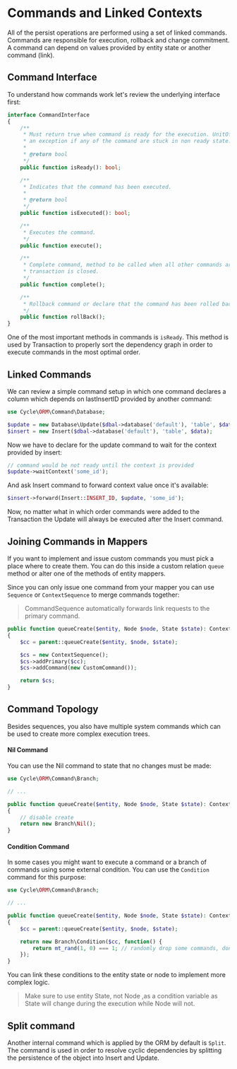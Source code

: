 # Commands and Linked Contexts
All of the persist operations are performed using a set of linked commands. Commands are responsible for execution, rollback and change commitment. A command can depend on values provided by entity state or another command (link).

## Command Interface
To understand how commands work let's review the underlying interface first:

```php
interface CommandInterface
{
    /**
     * Must return true when command is ready for the execution. UnitOfWork will throw
     * an exception if any of the command are stuck in non ready state.
     *
     * @return bool
     */
    public function isReady(): bool;

    /**
     * Indicates that the command has been executed.
     *
     * @return bool
     */
    public function isExecuted(): bool;

    /**
     * Executes the command.
     */
    public function execute();

    /**
     * Complete command, method to be called when all other commands are already executed and
     * transaction is closed.
     */
    public function complete();

    /**
     * Rollback command or declare that the command has been rolled back.
     */
    public function rollBack();
}
```

One of the most important methods in commands is `isReady`. This method is used by Transaction to properly sort the dependency graph in order
to execute commands in the most optimal order.

## Linked Commands
We can review a simple command setup in which one command declares a column which depends on lastInsertID provided by another command:

```php
use Cycle\ORM\Command\Database;

$update = new Database\Update($dbal->database('default'), 'table', $data, $where);
$insert = new Insert($dbal->database('default'), 'table', $data);
```

Now we have to declare for the update command to wait for the context provided by insert:

```php
// command would be not ready until the context is provided
$update->waitContext('some_id');
```

And ask Insert command to forward context value once it's available:

```php
$insert->forward(Insert::INSERT_ID, $update, 'some_id');
```

Now, no matter what in which order commands were added to the Transaction the Update will always be executed after the Insert command.

## Joining Commands in Mappers
If you want to implement and issue custom commands you must pick a place where to create them. You can do this inside a custom relation `queue` method or alter one of the methods of entity mappers.

Since you can only issue one command from your mapper you can use `Sequence` or `ContextSequence` to merge commands together:

> CommandSequence automatically forwards link requests to the primary command.

```php
public function queueCreate($entity, Node $node, State $state): ContextCarrierInterface
{
    $cc = parent::queueCreate($entity, $node, $state);

    $cs = new ContextSequence();
    $cs->addPrimary($cc);
    $cs->addCommand(new CustomCommand());

    return $cs;
}
```

## Command Topology
Besides sequences, you also have multiple system commands which can be used to create more complex execution trees.

#### Nil Command
You can use the Nil command to state that no changes must be made:

```php
use Cycle\ORM\Command\Branch;

// ...

public function queueCreate($entity, Node $node, State $state): ContextCarrierInterface
{
    // disable create
    return new Branch\Nil();
}
```

#### Condition Command
In some cases you might want to execute a command or a branch of commands using some external condition. You can use the `Condition` command for this purpose:

```php
use Cycle\ORM\Command\Branch;

// ...

public function queueCreate($entity, Node $node, State $state): ContextCarrierInterface
{
    $cc = parent::queueCreate($entity, $node, $state);

    return new Branch\Condition($cc, function() {
        return mt_rand(1, 0) === 1; // randomly drop some commands, don't do it.
    });
}
```

You can link these conditions to the entity state or node to implement more complex logic.

> Make sure to use entity State, not Node ,as a condition variable as State will change during the execution while Node will not.

## Split command
Another internal command which is applied by the ORM by default is `Split`. The command is used in order to resolve cyclic dependencies by splitting the persistence of the object into Insert and Update.
